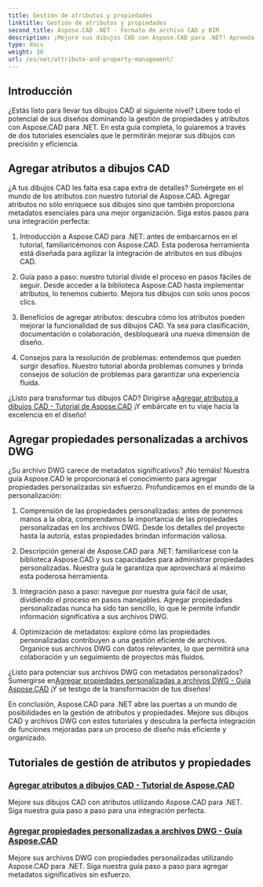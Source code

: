 ```yaml
---
title: Gestión de atributos y propiedades
linktitle: Gestión de atributos y propiedades
second_title: Aspose.CAD .NET - Formato de archivo CAD y BIM
description: ¡Mejore sus dibujos CAD con Aspose.CAD para .NET! Aprenda a agregar atributos y propiedades personalizadas sin problemas a través de tutoriales. Mejora tus diseños sin esfuerzo.
type: docs
weight: 30
url: /es/net/attribute-and-property-management/
---
```



## Introducción

¿Estás listo para llevar tus dibujos CAD al siguiente nivel? Libere todo el potencial de sus diseños dominando la gestión de propiedades y atributos con Aspose.CAD para .NET. En esta guía completa, lo guiaremos a través de dos tutoriales esenciales que le permitirán mejorar sus dibujos con precisión y eficiencia.

## Agregar atributos a dibujos CAD

¿A tus dibujos CAD les falta esa capa extra de detalles? Sumérgete en el mundo de los atributos con nuestro tutorial de Aspose.CAD. Agregar atributos no sólo enriquece sus dibujos sino que también proporciona metadatos esenciales para una mejor organización. Siga estos pasos para una integración perfecta:

1. Introducción a Aspose.CAD para .NET: antes de embarcarnos en el tutorial, familiaricémonos con Aspose.CAD. Esta poderosa herramienta está diseñada para agilizar la integración de atributos en sus dibujos CAD.

2. Guía paso a paso: nuestro tutorial divide el proceso en pasos fáciles de seguir. Desde acceder a la biblioteca Aspose.CAD hasta implementar atributos, lo tenemos cubierto. Mejora tus dibujos con solo unos pocos clics.

3. Beneficios de agregar atributos: descubra cómo los atributos pueden mejorar la funcionalidad de sus dibujos CAD. Ya sea para clasificación, documentación o colaboración, desbloqueará una nueva dimensión de diseño.

4. Consejos para la resolución de problemas: entendemos que pueden surgir desafíos. Nuestro tutorial aborda problemas comunes y brinda consejos de solución de problemas para garantizar una experiencia fluida.

 ¿Listo para transformar tus dibujos CAD? Dirigirse a[Agregar atributos a dibujos CAD - Tutorial de Aspose.CAD](./adding-attributes-to-cad-drawings/) ¡Y embárcate en tu viaje hacia la excelencia en el diseño!

## Agregar propiedades personalizadas a archivos DWG

¿Su archivo DWG carece de metadatos significativos? ¡No temáis! Nuestra guía Aspose.CAD le proporcionará el conocimiento para agregar propiedades personalizadas sin esfuerzo. Profundicemos en el mundo de la personalización:

1. Comprensión de las propiedades personalizadas: antes de ponernos manos a la obra, comprendamos la importancia de las propiedades personalizadas en los archivos DWG. Desde los detalles del proyecto hasta la autoría, estas propiedades brindan información valiosa.

2. Descripción general de Aspose.CAD para .NET: familiarícese con la biblioteca Aspose.CAD y sus capacidades para administrar propiedades personalizadas. Nuestra guía le garantiza que aprovechará al máximo esta poderosa herramienta.

3. Integración paso a paso: navegue por nuestra guía fácil de usar, dividiendo el proceso en pasos manejables. Agregar propiedades personalizadas nunca ha sido tan sencillo, lo que le permite infundir información significativa a sus archivos DWG.

4. Optimización de metadatos: explore cómo las propiedades personalizadas contribuyen a una gestión eficiente de archivos. Organice sus archivos DWG con datos relevantes, lo que permitirá una colaboración y un seguimiento de proyectos más fluidos.

 ¿Listo para potenciar sus archivos DWG con metadatos personalizados? Sumergirse en[Agregar propiedades personalizadas a archivos DWG - Guía Aspose.CAD](./adding-custom-properties-to-dwg/) ¡Y sé testigo de la transformación de tus diseños!

En conclusión, Aspose.CAD para .NET abre las puertas a un mundo de posibilidades en la gestión de atributos y propiedades. Mejore sus dibujos CAD y archivos DWG con estos tutoriales y descubra la perfecta integración de funciones mejoradas para un proceso de diseño más eficiente y organizado.
## Tutoriales de gestión de atributos y propiedades
### [Agregar atributos a dibujos CAD - Tutorial de Aspose.CAD](./adding-attributes-to-cad-drawings/)
Mejore sus dibujos CAD con atributos utilizando Aspose.CAD para .NET. Siga nuestra guía paso a paso para una integración perfecta.
### [Agregar propiedades personalizadas a archivos DWG - Guía Aspose.CAD](./adding-custom-properties-to-dwg/)
Mejore sus archivos DWG con propiedades personalizadas utilizando Aspose.CAD para .NET. Siga nuestra guía paso a paso para agregar metadatos significativos sin esfuerzo.